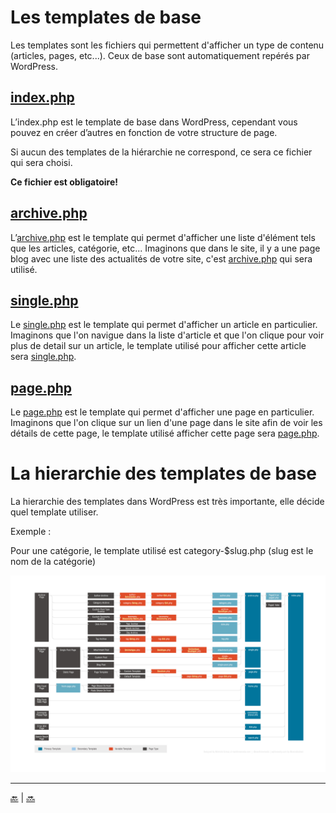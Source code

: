 # Les templates de base

Les templates sont les fichiers qui permettent d'afficher un type de contenu (articles, pages, etc...).
Ceux de base sont automatiquement repérés par WordPress.



## [index.php](../index.php)

L’index.php est le template de base dans WordPress, cependant vous pouvez en
créer d’autres en fonction de votre structure de page. 

Si aucun des templates de la hiérarchie ne correspond, ce sera ce fichier qui sera choisi.

**Ce fichier est obligatoire!**


## [archive.php](../archive.php)

L’[archive.php](../archive.php) est le template qui permet d'afficher une liste d'élément tels que les articles, catégorie, etc...
Imaginons que dans le site, il y a une page blog avec une liste des actualités de votre site, c'est [archive.php](../archive.php) qui sera utilisé.


## [single.php](../single.php)

Le [single.php](../single.php) est le template qui permet d'afficher un article en particulier.
Imaginons que l'on navigue dans la liste d'article et que l'on clique pour voir plus de detail sur un article, le template utilisé pour afficher cette article sera [single.php](single.php).

## [page.php](../page.php)

Le [page.php](../page.php) est le template qui permet d'afficher une page en particulier.
Imaginons que l'on clique sur un lien d'une page dans le site afin de voir les détails de cette page, le template utilisé afficher cette page sera [page.php](page.php).

# La hierarchie des templates de base

La hierarchie des templates dans WordPress est très importante, elle décide quel template utiliser.

Exemple :

Pour une catégorie, le template utilisé est category-$slug.php (slug est le nom de la catégorie)

![cover](../images/wp-template-hierarchy.jpg)


---

[:back:](structure.md) | [:soon:](analyse-template.md)